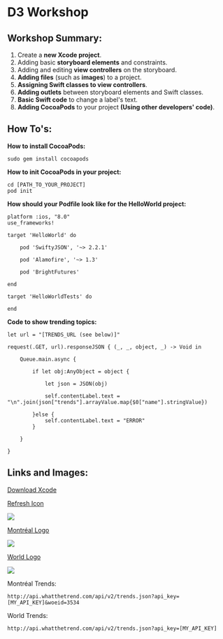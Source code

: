 # D3 Workshop
## Workshop Summary:
1. Create a **new Xcode project**.
2. Adding basic **storyboard elements** and constraints.
4. Adding and editing **view controllers** on the storyboard.
5. **Adding files** (such as **images**) to a project.
6. **Assigning Swift classes to view controllers**.
7. **Adding outlets** between storyboard elements and Swift classes.
8. **Basic Swift code** to change a label's text.
9. **Adding CocoaPods** to your project **(Using other developers' code)**.

## How To's:

**How to install CocoaPods:**

```
sudo gem install cocoapods
```

**How to init CocoaPods in your project:**

```
cd [PATH_TO_YOUR_PROJECT]
pod init
```

**How should your Podfile look like for the HelloWorld project:**

```
platform :ios, "8.0"
use_frameworks!

target 'HelloWorld' do

    pod 'SwiftyJSON', '~> 2.2.1'

    pod 'Alamofire', '~> 1.3'
    
    pod 'BrightFutures'

end

target 'HelloWorldTests' do

end
```

**Code to show trending topics:**

```
let url = "[TRENDS_URL (see below)]"
        
request(.GET, url).responseJSON { (_, _, object, _) -> Void in
            
    Queue.main.async {
                
        if let obj:AnyObject = object {
                    
            let json = JSON(obj)
                    
            self.contentLabel.text = "\n".join(json["trends"].arrayValue.map{$0["name"].stringValue})
                    
        }else {
            self.contentLabel.text = "ERROR"
        }
                
    }
            
}
```


## Links and Images:
[Download Xcode](https://developer.apple.com/xcode/)

[Refresh Icon](https://raw.githubusercontent.com/wircho/D3Workshop/master/HelloWorld/HelloWorld/refresh@2x.png)

![](https://raw.githubusercontent.com/wircho/D3Workshop/master/HelloWorld/HelloWorld/refresh@2x.png)

[Montréal Logo](https://raw.githubusercontent.com/wircho/D3Workshop/master/HelloWorld/HelloWorld/montreal@2x.png)

![](https://raw.githubusercontent.com/wircho/D3Workshop/master/HelloWorld/HelloWorld/montreal@2x.png)

[World Logo](https://raw.githubusercontent.com/wircho/D3Workshop/master/HelloWorld/HelloWorld/world@2x.png)

![](https://raw.githubusercontent.com/wircho/D3Workshop/master/HelloWorld/HelloWorld/world@2x.png)

Montréal Trends:

`http://api.whatthetrend.com/api/v2/trends.json?api_key=[MY_API_KEY]&woeid=3534`

World Trends:

`http://api.whatthetrend.com/api/v2/trends.json?api_key=[MY_API_KEY]`




